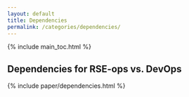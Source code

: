 ```yaml
---
layout: default
title: Dependencies
permalink: /categories/dependencies/
---
```


{% include main_toc.html %}

## Dependencies for RSE-ops vs. DevOps

<div class="card">

{% include paper/dependencies.html %}

</div>
